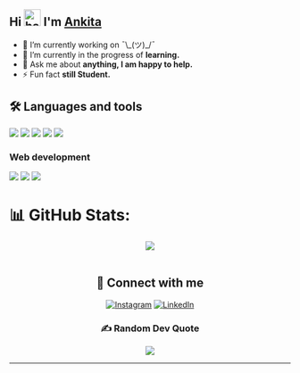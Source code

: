 ## Hi <img src="https://raw.githubusercontent.com/MartinHeinz/MartinHeinz/master/wave.gif" alt="hand wave" width="30"/> I'm [Ankita](https://github.com/AnkitaKode) 


- 🔭 I’m currently working on ¯\\\_(ツ)\_/¯
- 🌱 I’m currently in the progress of **learning.**
- 💬 Ask me about **anything, I am happy to help.**
- ⚡ Fun fact **still Student.**

## 🛠️ Languages and tools

<a href="#"><img src="https://img.icons8.com/?size=48&id=40669&format=png"/></a>
<a href="#"><img src="https://img.icons8.com/?size=48&id=40670&format=png"/></a>
<a href="#"><img src="https://img.icons8.com/?size=50&id=13679&format=png"/></a>
<a href="#"><img src="https://img.icons8.com/fluency/48/null/python.png"/></a>
<a href="#"><img src="https://img.icons8.com/fluency/48/null/javascript.png"/></a>

### Web development
<a href="#"><img src="https://img.icons8.com/fluency/48/null/html-5.png"/></a>
<a href="#"><img src="https://img.icons8.com/fluency/48/null/css3.png"/></a>
<a href="#"><img src="https://img.icons8.com/external-tal-revivo-color-tal-revivo/48/null/external-react-a-javascript-library-for-building-user-interfaces-logo-color-tal-revivo.png"/></a>

# 📊 GitHub Stats:
<div align="center">
    <!--<img src="https://github-profile-trophy.vercel.app/?username=DarkMortal&theme=onestar&no-frame=true&column=3&row=2" alt="GitHub Streak Stats"/><br/>-->
    <img align="center" src="https://github-readme-stats.vercel.app/api/top-langs/?username=AnkitaKode&include_all_commits=true&count_private=true&show_icons=true&line_height=20&title_color=012148B&text_color=D3D3D3&bg_color=0,000000,130F40&layout=compact"></img><br/><br/>
  

## 🔗 Connect with me
<a href="https://www.instagram.com/ankiita.ak" target="_blank"><img src="https://img.icons8.com/fluency/48/000000/instagram-new.png" alt="Instagram"></a>
<a href="https://www.linkedin.com/in/ankitakumari26" target="_blank"><img src="https://img.icons8.com/?size=50&id=13930&format=png" alt="LinkedIn"></a>

 


### ✍️ Random Dev Quote
![](https://quotes-github-readme.vercel.app/api?type=horizontal&theme=radical)


------------
